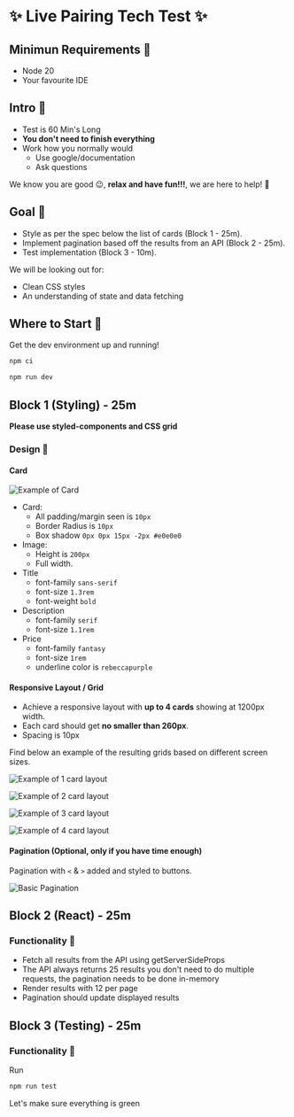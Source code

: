 # ✨ Live Pairing Tech Test ✨

## Minimun Requirements 📣

- Node 20
- Your favourite IDE

## Intro 📣

- Test is 60 Min's Long
- **You don't need to finish everything**
- Work how you normally would
  - Use google/documentation
  - Ask questions

We know you are good 😉, **relax and have fun!!!**, we are here to help! 🎉

## Goal 🏁

- Style as per the spec below the list of cards (Block 1 - 25m).
- Implement pagination based off the results from an API (Block 2 - 25m).
- Test implementation (Block 3 - 10m).

We will be looking out for:

- Clean CSS styles
- An understanding of state and data fetching

## Where to Start 🌠

Get the dev environment up and running!

```bash
npm ci
```

```bash
npm run dev
```

## Block 1 (Styling) - 25m

**Please use styled-components and CSS grid**

### Design 🎨

#### Card

![Example of Card](./readme-images/card-example.png)

- Card:
  - All padding/margin seen is `10px`
  - Border Radius is `10px`
  - Box shadow `0px 0px 15px -2px #e0e0e0`
- Image:
  - Height is `200px`
  - Full width.
- Title
  - font-family `sans-serif`
  - font-size `1.3rem`
  - font-weight `bold`
- Description
  - font-family `serif`
  - font-size `1.1rem`
- Price
  - font-family `fantasy`
  - font-size `1rem`
  - underline color is `rebeccapurple`

#### Responsive Layout / Grid

- Achieve a responsive layout with **up to 4 cards** showing at 1200px width.
- Each card should get **no smaller than 260px**.
- Spacing is 10px

Find below an example of the resulting grids based on different screen sizes.

![Example of 1 card layout](./readme-images/1-card-layout.png)

![Example of 2 card layout](./readme-images/2-card-layout.png)

![Example of 3 card layout](./readme-images/3-card-layout.png)

![Example of 4 card layout](./readme-images/4-card-layout.png)

#### Pagination (Optional, only if you have time enough)

Pagination with `<` & `>` added and styled to buttons.

![Basic Pagination](./readme-images/basic-pagination.png)

## Block 2 (React) - 25m

### Functionality 🤖

- Fetch all results from the API using getServerSideProps
- The API always returns 25 results you don't need to do multiple requests, the pagination needs to be done in-memory
- Render results with 12 per page
- Pagination should update displayed results


## Block 3 (Testing) - 25m

### Functionality 🤖

Run

```bash
npm run test
```

Let's make sure everything is green
